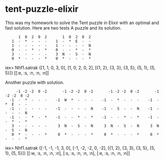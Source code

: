 # tent-puzzle-elixir
This was my homework to solve the Tent puzzle in Elixir with an optimal and fast solution.
Here are two tests
A puzzle and its solution.
```
      1  0  2  0  2       1  0  2  0  2
   1  -  *  -  -  -    1  -  *  E  -  -
   1  -  -  -  -  -    1  -  -  -  -  N
   0  -  -  *  -  *    0  -  -  *  -  *
   3  -  -  -  -  -    3  N  -  S  -  N
   0  *  -  -  -  *    0  *  -  -  -  *
   ```
  
  iex> Nhf1.satrak {[1, 1, 0, 3, 0], [1, 0, 2, 0, 2], [{1, 2}, {3, 3}, {3, 5}, {5, 1}, {5, 5}]}
  [[:e, :s, :n, :n, :n]]
  
Another puzzle with solution.
```
     -1 -2 -2  0 -2       -1 -2 -2  0 -2       -1 -2 -2  0 -2       -1 -2 -2  0 -2
  -1  -  *  -  -  -    -1  W  *  -  -  -    -1  -  *  -  -  -	 -1  -  *  E  -  -
  -1  -  -  -  -  -    -1  -  -  -  -  N    -1  -  S  -  -  N	 -1  -  -  -  -  N
  -1  -  -  *  -  *    -1  -  -  *  -  *    -1  -  -  *  -  *	 -1  -  -  *  -  *
   3  -  -  -  -  -     3  N  -  S  -  N     3  N  -  S  -  N	  3  N  -  S  -  N
   0  *  -  -  -  *     0  *  -  -  -  *     0  *  -  -  -  *	  0  *  -  -  -  *
   ```
  
  iex> Nhf1.satrak {[-1, -1, -1, 3, 0], [-1, -2, -2, 0, -2], [{1, 2}, {3, 3}, {3, 5}, {5, 1}, {5, 5}]}
  [[:w, :s, :n, :n, :n], [:s, :s, :n, :n, :n], [:e, :s, :n, :n, :n]]
